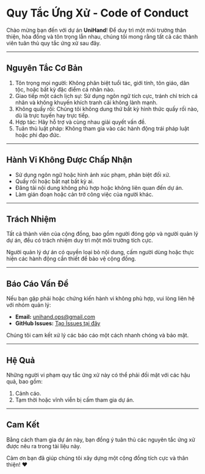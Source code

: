 # Quy Tắc Ứng Xử - Code of Conduct

Chào mừng bạn đến với dự án **UniHand**! Để duy trì một môi trường thân thiện, hòa đồng và tôn trọng lẫn nhau, chúng tôi mong rằng tất cả các thành viên tuân thủ quy tắc ứng xử sau đây.

---

## **Nguyên Tắc Cơ Bản**
1. Tôn trọng mọi người: Không phân biệt tuổi tác, giới tính, tôn giáo, dân tộc, hoặc bất kỳ đặc điểm cá nhân nào.  
2. Giao tiếp một cách lịch sự: Sử dụng ngôn ngữ tích cực, tránh chỉ trích cá nhân và không khuyến khích tranh cãi không lành mạnh.  
3. Không quấy rối: Chúng tôi không dung thứ bất kỳ hình thức quấy rối nào, dù là trực tuyến hay trực tiếp.  
4. Hợp tác: Hãy hỗ trợ và cùng nhau giải quyết vấn đề.  
5. Tuân thủ luật pháp: Không tham gia vào các hành động trái pháp luật hoặc phi đạo đức.  

---

## **Hành Vi Không Được Chấp Nhận**
- Sử dụng ngôn ngữ hoặc hình ảnh xúc phạm, phân biệt đối xử.  
- Quấy rối hoặc bắt nạt bất kỳ ai.  
- Đăng tải nội dung không phù hợp hoặc không liên quan đến dự án.  
- Làm gián đoạn hoặc cản trở công việc của người khác.  

---

## **Trách Nhiệm**
Tất cả thành viên của cộng đồng, bao gồm người đóng góp và người quản lý dự án, đều có trách nhiệm duy trì một môi trường tích cực.  

Người quản lý dự án có quyền loại bỏ nội dung, cấm người dùng hoặc thực hiện các hành động cần thiết để bảo vệ cộng đồng.

---

## **Báo Cáo Vấn Đề**
Nếu bạn gặp phải hoặc chứng kiến hành vi không phù hợp, vui lòng liên hệ với nhóm quản lý:  
- **Email:** unihand.ops@gmail.com 
- **GitHub Issues:** [Tạo Issues tại đây](https://github.com/TVU-OPS/UniHand/issues)  

Chúng tôi cam kết xử lý các báo cáo một cách nhanh chóng và bảo mật.  

---

## **Hệ Quả**
Những người vi phạm quy tắc ứng xử này có thể phải đối mặt với các hậu quả, bao gồm:  
1. Cảnh cáo.  
2. Tạm thời hoặc vĩnh viễn bị cấm tham gia dự án.  

---

## **Cam Kết**
Bằng cách tham gia dự án này, bạn đồng ý tuân thủ các nguyên tắc ứng xử được nêu ra trong tài liệu này.  

Cảm ơn bạn đã giúp chúng tôi xây dựng một cộng đồng tích cực và thân thiện! ❤️
